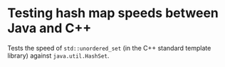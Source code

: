 # Testing hash map speeds between Java and C++

Tests the speed of `std::unordered_set` (in the C++ standard template library) against `java.util.HashSet`.
